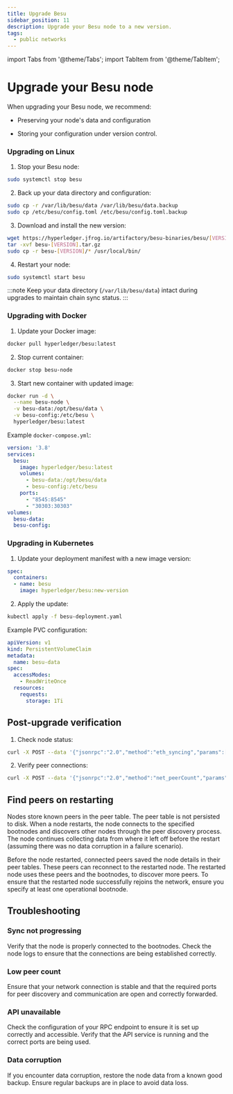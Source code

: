 ```yaml
---
title: Upgrade Besu
sidebar_position: 11
description: Upgrade your Besu node to a new version.
tags:
  - public networks
---
```


import Tabs from '@theme/Tabs';
import TabItem from '@theme/TabItem';

# Upgrade your Besu node

When upgrading your Besu node, we recommend:

- Preserving your node's data and configuration
<!--- - Using an orchestration method  to keep all nodes in sync with your desired configuration. --->  
- Storing your configuration under version control.


<Tabs>
  <TabItem value="binary" label="Linux" default>

### Upgrading on Linux

1. Stop your Besu node:

```bash
sudo systemctl stop besu
```

2. Back up your data directory and configuration:

```bash
sudo cp -r /var/lib/besu/data /var/lib/besu/data.backup
sudo cp /etc/besu/config.toml /etc/besu/config.toml.backup
```

3. Download and install the new version:

```bash
wget https://hyperledger.jfrog.io/artifactory/besu-binaries/besu/[VERSION]/besu-[VERSION].tar.gz
tar -xvf besu-[VERSION].tar.gz
sudo cp -r besu-[VERSION]/* /usr/local/bin/
```

4. Restart your node:

```bash
sudo systemctl start besu
```

 :::note
 Keep your data directory (`/var/lib/besu/data`) intact during upgrades to maintain chain sync status.
 :::
 
  </TabItem>
  <TabItem value="docker" label="Docker">

### Upgrading with Docker

1. Update your Docker image:

```bash
docker pull hyperledger/besu:latest
```

2. Stop current container:

```bash
docker stop besu-node
```

3. Start new container with updated image:

```bash
docker run -d \
  --name besu-node \
  -v besu-data:/opt/besu/data \
  -v besu-config:/etc/besu \
  hyperledger/besu:latest
```

Example `docker-compose.yml`:

```yaml
version: '3.8'
services:
  besu:
    image: hyperledger/besu:latest
    volumes:
      - besu-data:/opt/besu/data
      - besu-config:/etc/besu
    ports:
      - "8545:8545"
      - "30303:30303"
volumes:
  besu-data:
  besu-config:
```

  </TabItem>
  <TabItem value="kubernetes" label="Kubernetes">

### Upgrading in Kubernetes

1. Update your deployment manifest with a new image version:

```yaml
spec:
  containers:
  - name: besu
    image: hyperledger/besu:new-version
```

2. Apply the update:

```bash
kubectl apply -f besu-deployment.yaml
```

Example PVC configuration:

```yaml
apiVersion: v1
kind: PersistentVolumeClaim
metadata:
  name: besu-data
spec:
  accessModes:
    - ReadWriteOnce
  resources:
    requests:
      storage: 1Ti
```

  </TabItem>
</Tabs>

## Post-upgrade verification

1. Check node status:

```bash
curl -X POST --data '{"jsonrpc":"2.0","method":"eth_syncing","params":[],"id":1}' localhost:8545
```

2. Verify peer connections:

```bash
curl -X POST --data '{"jsonrpc":"2.0","method":"net_peerCount","params":[],"id":1}' localhost:8545
```

## Find peers on restarting

Nodes store known peers in the peer table. The peer table is not persisted to disk. When a node restarts, the node connects to the specified bootnodes and discovers other nodes through the peer discovery process. The node continues collecting data from where it left off before the restart (assuming there was no data corruption in a failure scenario).

Before the node restarted, connected peers saved the node details in their peer tables. These peers can reconnect to the restarted node. The restarted node uses these peers and the bootnodes, to discover more peers. To ensure that the restarted node successfully rejoins the network, ensure you specify at least one operational bootnode.

## Troubleshooting

### Sync not progressing

Verify that the node is properly connected to the bootnodes. Check the node logs to ensure that the connections are being established correctly.

### Low peer count

Ensure that your network connection is stable and that the required ports for peer discovery and communication are open and correctly forwarded.

### API unavailable

Check the configuration of your RPC endpoint to ensure it is set up correctly and accessible. Verify that the API service is running and the correct ports are being used.

### Data corruption

If you encounter data corruption, restore the node data from a known good backup. Ensure regular backups are in place to avoid data loss.
